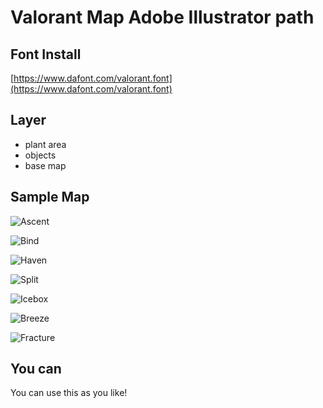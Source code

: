 # Valorant Map Adobe Illustrator path

## Font Install

[https://www.dafont.com/valorant.font](https://www.dafont.com/valorant.font)

## Layer

- plant area
- objects
- base map

## Sample Map

![Ascent](https://github.com/pistachiostudio/valorant_map/blob/main/for_thumbs/ascent.png)

![Bind](https://github.com/pistachiostudio/valorant_map/blob/main/for_thumbs/bind.png)

![Haven](https://github.com/pistachiostudio/valorant_map/blob/main/for_thumbs/haven.png)

![Split](https://github.com/pistachiostudio/valorant_map/blob/main/for_thumbs/split.png)

![Icebox](https://github.com/pistachiostudio/valorant_map/blob/main/for_thumbs/icebox.png)

![Breeze](https://github.com/pistachiostudio/valorant_map/blob/main/for_thumbs/breeze.png)

![Fracture](https://github.com/pistachiostudio/valorant_map/blob/main/for_thumbs/fracture.png)

## You can

You can use this as you like!
